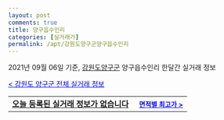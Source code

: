 ```yaml
---
layout: post
comments: true
title: 양구읍수인리
categories: [실거래가]
permalink: /apt/강원도양구군양구읍수인리
---
```


2021년 09월 06일 기준, <a href="/apt/강원도양구군">강원도양구군</a> 양구읍수인리 한달간 실거래 정보

<a style="color: blue;" href="/apt/강원도양구군">< 강원도 양구군 전체 실거래 정보</a>
<!---- start ---->
<table>
  <tr>
    <td colspan="4" style="font-weight: bold;"><a href="/apt/강원도양구군양구읍수인리{name_without_space}">오늘 등록된 실거래 정보가 없습니다</a> &nbsp;&nbsp;&nbsp; <a style="color: blue; font-size: smaller;" href="/apt/강원도양구군양구읍수인리{name_without_space}">면적별 최고가 ></a></td>
  </tr>
    
</table>
<!---- end ---->
    